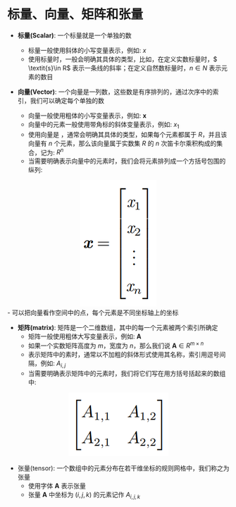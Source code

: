 # 标量、向量、矩阵和张量
- **标量(Scalar)**: 一个标量就是一个单独的数
    - 标量一般使用斜体的小写变量表示，例如: $\textit{x}$
    - 使用标量时，一般会明确其具体的类型，比如，在定义实数标量时，$ \textit{s}\in R$ 表示一条线的斜率；在定义自然数标量时，$\textit{n} \in N$ 表示元素的数目

- **向量(Vector)**: 一个向量是一列数，这些数是有序排列的，通过次序中的索引，我们可以确定每个单独的数
    - 向量一般使用粗体的小写变量表示，例如: $\textbf{x}$
    - 向量中的元素一般使用带角标的斜体变量表示，例如: $\textit{x}_1$
    - 使用向量是 ，通常会明确其具体的类型，如果每个元素都属于 $R$，并且该向量有 $n$ 个元素，那么该向量属于实数集 $R$ 的 $n$ 次笛卡尔乘积构成的集合，记为: $R^n$
    - 当需要明确表示向量中的元素时，我们会将元素排列成一个方括号包围的纵列:

<div align=center><img src="./img/vector.png"></div>
    - 可以把向量看作空间中的点，每个元素是不同坐标轴上的坐标

- **矩阵(matrix)**: 矩阵是一个二维数组，其中的每一个元素被两个索引所确定
    - 矩阵一般使用粗体大写变量表示，例如: $\textbf{A}$
    - 如果一个实数矩阵高度为 $m$，宽度为 $n$，那么我们说 $\textbf{A} \in R^{m \times n}$
    - 表示矩阵中的素时，通常以不加粗的斜体形式使用其名称，索引用逗号间隔，例如: ${A_{i,j}}$
    - 当需要明确表示矩阵中的元素时，我们将它们写在用方括号括起来的数组中:
<div align=center><img src="./img/matrix.png"></div>

- 张量(tensor): 一个数组中的元素分布在若干维坐标的规则网格中，我们称之为张量
    - 使用字体 $\mathbf{A}$ 表示张量
    - 张量 $\mathbf{A}$ 中坐标为 $(i,j,k)$ 的元素记作 $A_{i,j,k}$


















